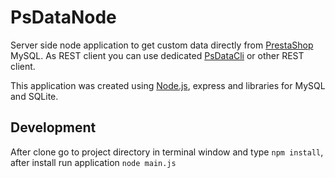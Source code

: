 # PsDataNode

Server side node application to get custom data directly from [PrestaShop][] MySQL. As REST client you can use dedicated [PsDataCli][] or other REST client.

This application was created using [Node.js][], express and libraries for MySQL and SQLite.

## Development

After clone go to project directory in terminal window and type `npm install`, after install run application `node main.js`

[PsDataCli]: https://github.com/DevWesolucky/ps-data-cli
[Node.js]: https://nodejs.org
[PrestaShop]: https://www.prestashop.com
